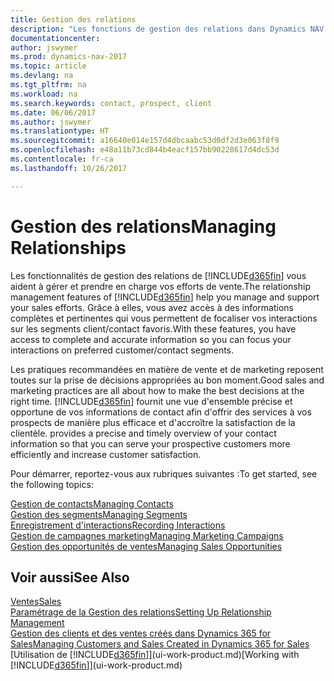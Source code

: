 ```yaml
---
title: Gestion des relations
description: "Les fonctions de gestion des relations dans Dynamics NAV prennent en charge vos efforts en matière de vente et vous permettent d'accéder à des informations sur les contacts et les prospects afin de pouvoir servir vos clients efficacement."
documentationcenter: 
author: jswymer
ms.prod: dynamics-nav-2017
ms.topic: article
ms.devlang: na
ms.tgt_pltfrm: na
ms.workload: na
ms.search.keywords: contact, prospect, client
ms.date: 06/06/2017
ms.author: jswymer
ms.translationtype: HT
ms.sourcegitcommit: a16640e014e157d4dbcaabc53d0df2d3e063f8f9
ms.openlocfilehash: e48a11b73cd844b4eacf157bb90228617d4dc53d
ms.contentlocale: fr-ca
ms.lasthandoff: 10/26/2017

---
```

# <a name="managing-relationships"></a><span data-ttu-id="6d2ee-103">Gestion des relations</span><span class="sxs-lookup"><span data-stu-id="6d2ee-103">Managing Relationships</span></span>
<span data-ttu-id="6d2ee-104">Les fonctionnalités de gestion des relations de [!INCLUDE[d365fin](includes/d365fin_md.md)] vous aident à gérer et prendre en charge vos efforts de vente.</span><span class="sxs-lookup"><span data-stu-id="6d2ee-104">The relationship management features of [!INCLUDE[d365fin](includes/d365fin_md.md)] help you manage and support your sales efforts.</span></span> <span data-ttu-id="6d2ee-105">Grâce à elles, vous avez accès à des informations complètes et pertinentes qui vous permettent de focaliser vos interactions sur les segments client/contact favoris.</span><span class="sxs-lookup"><span data-stu-id="6d2ee-105">With these features, you have access to complete and accurate information so you can focus your interactions on preferred customer/contact segments.</span></span>

<span data-ttu-id="6d2ee-106">Les pratiques recommandées en matière de vente et de marketing reposent toutes sur la prise de décisions appropriées au bon moment.</span><span class="sxs-lookup"><span data-stu-id="6d2ee-106">Good sales and marketing practices are all about how to make the best decisions at the right time.</span></span> [!INCLUDE[d365fin](includes/d365fin_md.md)]<span data-ttu-id="6d2ee-107"> fournit une vue d'ensemble précise et opportune de vos informations de contact afin d'offrir des services à vos prospects de manière plus efficace et d'accroître la satisfaction de la clientèle.</span><span class="sxs-lookup"><span data-stu-id="6d2ee-107"> provides a precise and timely overview of your contact information so that you can serve your prospective customers more efficiently and increase customer satisfaction.</span></span>

<span data-ttu-id="6d2ee-108">Pour démarrer, reportez-vous aux rubriques suivantes :</span><span class="sxs-lookup"><span data-stu-id="6d2ee-108">To get started, see the following topics:</span></span>

[<span data-ttu-id="6d2ee-109">Gestion de contacts</span><span class="sxs-lookup"><span data-stu-id="6d2ee-109">Managing Contacts</span></span>](marketing-contacts.md)  
[<span data-ttu-id="6d2ee-110">Gestion des segments</span><span class="sxs-lookup"><span data-stu-id="6d2ee-110">Managing Segments</span></span>](marketing-segments.md)  
[<span data-ttu-id="6d2ee-111">Enregistrement d'interactions</span><span class="sxs-lookup"><span data-stu-id="6d2ee-111">Recording Interactions</span></span>](marketing-interactions.md)  
[<span data-ttu-id="6d2ee-112">Gestion de campagnes marketing</span><span class="sxs-lookup"><span data-stu-id="6d2ee-112">Managing Marketing Campaigns</span></span>](marketing-campaigns.md)  
[<span data-ttu-id="6d2ee-113">Gestion des opportunités de ventes</span><span class="sxs-lookup"><span data-stu-id="6d2ee-113">Managing Sales Opportunities</span></span>](marketing-manage-sales-opportunities.md)

## <a name="see-also"></a><span data-ttu-id="6d2ee-114">Voir aussi</span><span class="sxs-lookup"><span data-stu-id="6d2ee-114">See Also</span></span>
[<span data-ttu-id="6d2ee-115">Ventes</span><span class="sxs-lookup"><span data-stu-id="6d2ee-115">Sales</span></span>](sales-manage-sales.md)  
[<span data-ttu-id="6d2ee-116">Paramétrage de la Gestion des relations</span><span class="sxs-lookup"><span data-stu-id="6d2ee-116">Setting Up Relationship Management</span></span>](marketing-setup-marketing.md)  
[<span data-ttu-id="6d2ee-117">Gestion des clients et des ventes créés dans Dynamics 365 for Sales</span><span class="sxs-lookup"><span data-stu-id="6d2ee-117">Managing Customers and Sales Created in Dynamics 365 for Sales</span></span>](marketing-integrate-dynamicscrm.md)  
<span data-ttu-id="6d2ee-118">[Utilisation de [!INCLUDE[d365fin](includes/d365fin_md.md)]](ui-work-product.md)</span><span class="sxs-lookup"><span data-stu-id="6d2ee-118">[Working with [!INCLUDE[d365fin](includes/d365fin_md.md)]](ui-work-product.md)</span></span>  

